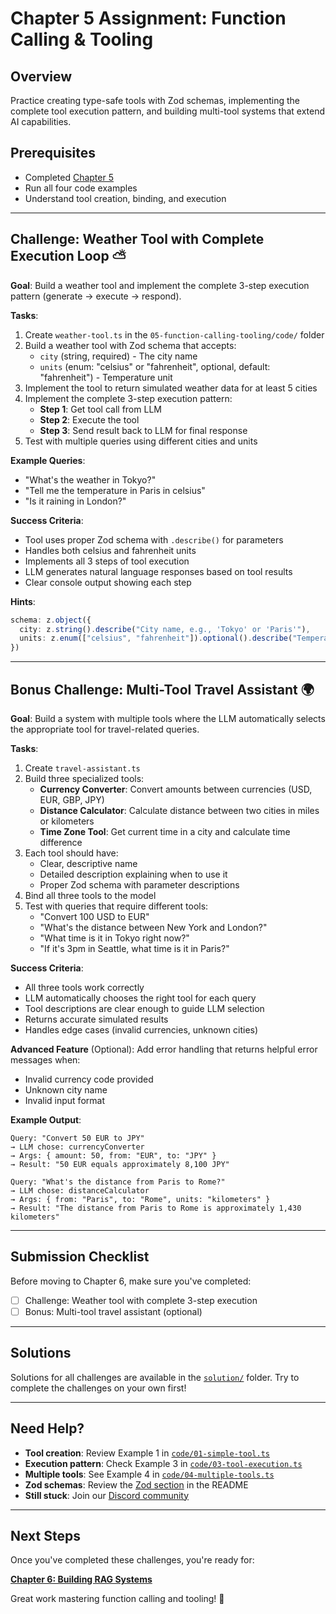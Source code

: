 # Chapter 5 Assignment: Function Calling & Tooling

## Overview

Practice creating type-safe tools with Zod schemas, implementing the complete tool execution pattern, and building multi-tool systems that extend AI capabilities.

## Prerequisites

- Completed [Chapter 5](./README.md)
- Run all four code examples
- Understand tool creation, binding, and execution

---

## Challenge: Weather Tool with Complete Execution Loop ⛅

**Goal**: Build a weather tool and implement the complete 3-step execution pattern (generate → execute → respond).

**Tasks**:
1. Create `weather-tool.ts` in the `05-function-calling-tooling/code/` folder
2. Build a weather tool with Zod schema that accepts:
   - `city` (string, required) - The city name
   - `units` (enum: "celsius" or "fahrenheit", optional, default: "fahrenheit") - Temperature unit
3. Implement the tool to return simulated weather data for at least 5 cities
4. Implement the complete 3-step execution pattern:
   - **Step 1**: Get tool call from LLM
   - **Step 2**: Execute the tool
   - **Step 3**: Send result back to LLM for final response
5. Test with multiple queries using different cities and units

**Example Queries**:
- "What's the weather in Tokyo?"
- "Tell me the temperature in Paris in celsius"
- "Is it raining in London?"

**Success Criteria**:
- Tool uses proper Zod schema with `.describe()` for parameters
- Handles both celsius and fahrenheit units
- Implements all 3 steps of tool execution
- LLM generates natural language responses based on tool results
- Clear console output showing each step

**Hints**:
```typescript
schema: z.object({
  city: z.string().describe("City name, e.g., 'Tokyo' or 'Paris'"),
  units: z.enum(["celsius", "fahrenheit"]).optional().describe("Temperature unit")
})
```

---

## Bonus Challenge: Multi-Tool Travel Assistant 🌍

**Goal**: Build a system with multiple tools where the LLM automatically selects the appropriate tool for travel-related queries.

**Tasks**:
1. Create `travel-assistant.ts`
2. Build three specialized tools:
   - **Currency Converter**: Convert amounts between currencies (USD, EUR, GBP, JPY)
   - **Distance Calculator**: Calculate distance between two cities in miles or kilometers
   - **Time Zone Tool**: Get current time in a city and calculate time difference
3. Each tool should have:
   - Clear, descriptive name
   - Detailed description explaining when to use it
   - Proper Zod schema with parameter descriptions
4. Bind all three tools to the model
5. Test with queries that require different tools:
   - "Convert 100 USD to EUR"
   - "What's the distance between New York and London?"
   - "What time is it in Tokyo right now?"
   - "If it's 3pm in Seattle, what time is it in Paris?"

**Success Criteria**:
- All three tools work correctly
- LLM automatically chooses the right tool for each query
- Tool descriptions are clear enough to guide LLM selection
- Returns accurate simulated results
- Handles edge cases (invalid currencies, unknown cities)

**Advanced Feature** (Optional):
Add error handling that returns helpful error messages when:
- Invalid currency code provided
- Unknown city name
- Invalid input format

**Example Output**:
```
Query: "Convert 50 EUR to JPY"
→ LLM chose: currencyConverter
→ Args: { amount: 50, from: "EUR", to: "JPY" }
→ Result: "50 EUR equals approximately 8,100 JPY"

Query: "What's the distance from Paris to Rome?"
→ LLM chose: distanceCalculator
→ Args: { from: "Paris", to: "Rome", units: "kilometers" }
→ Result: "The distance from Paris to Rome is approximately 1,430 kilometers"
```

---

## Submission Checklist

Before moving to Chapter 6, make sure you've completed:

- [ ] Challenge: Weather tool with complete 3-step execution
- [ ] Bonus: Multi-tool travel assistant (optional)

---

## Solutions

Solutions for all challenges are available in the [`solution/`](./solution/) folder. Try to complete the challenges on your own first!

---

## Need Help?

- **Tool creation**: Review Example 1 in [`code/01-simple-tool.ts`](./code/01-simple-tool.ts)
- **Execution pattern**: Check Example 3 in [`code/03-tool-execution.ts`](./code/03-tool-execution.ts)
- **Multiple tools**: See Example 4 in [`code/04-multiple-tools.ts`](./code/04-multiple-tools.ts)
- **Zod schemas**: Review the [Zod section](./README.md#🛠️-creating-tools-with-zod) in the README
- **Still stuck**: Join our [Discord community](https://aka.ms/foundry/discord)

---

## Next Steps

Once you've completed these challenges, you're ready for:

**[Chapter 6: Building RAG Systems](../06-rag-systems/README.md)**

Great work mastering function calling and tooling! 🚀
